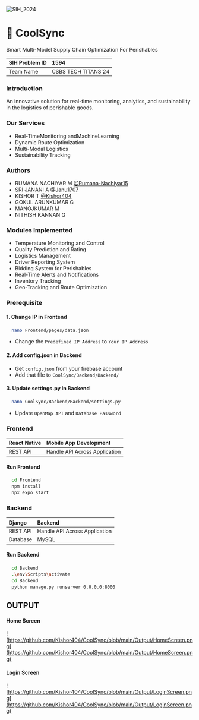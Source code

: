 ![SIH_2024](https://img.shields.io/badge/Smart_India_Hackathon-2024-blue.svg)

<h1>🚛 CoolSync</h1>

<p style={color:red}>Smart Multi-Model Supply Chain Optimization For Perishables</p>

| SIH Problem ID | 1594 |
| :-------- | :------- |
| Team Name | CSBS TECH TITANS'24 |

### Introduction

An innovative solution for real-time monitoring, analytics, and sustainability in the logistics of perishable goods.

### Our Services

- Real-TimeMonitoring andMachineLearning
- Dynamic Route Optimization
- Multi-Modal Logistics
- Sustainability Tracking

### Authors

- RUMANA NACHIYAR M [@Rumana-Nachiyar15](https://github.com/Rumana-Nachiyar15)
- SRI JANANI A [@Janu1707](https://github.com/Janu1707)
- KISHOR T [@Kishor404](https://github.com/Kishor404)
- GOKUL ARUNKUMAR G
- MANOJKUMAR M
- NITHISH KANNAN G

### Modules Implemented

- Temperature Monitoring and Control
- Quality Prediction and Rating
- Logistics Management
- Driver Reporting System
- Bidding System for Perishables
- Real-Time Alerts and Notifications
- Inventory Tracking
- Geo-Tracking and Route Optimization

### Prerequisite

#### 1. Change IP in Frontend

```bash
  nano Frontend/pages/data.json
```
- Change the `Predefined IP Address` to `Your IP Address`

#### 2. Add config.json in Backend

- Get `config.json` from your firebase account
- Add that file to `CoolSync/Backend/Backend/`

#### 3. Update settings.py in Backend

```bash
  nano CoolSync/Backend/Backend/settings.py
```
- Update `OpenMap API` and `Database Password`

### Frontend

|  React Native | Mobile App Development |
| :-------- | :------- |
| REST API | Handle API Across Application |

#### Run Frontend


```bash
  cd Frontend
  npm install
  npx expo start
```


### Backend

|  Django | Backend |
| :-------- | :------- |
| REST API | Handle API Across Application |
| Database | MySQL |

#### Run Backend

```bash
  cd Backend
  .\env\Scripts\activate
  cd Backend
  python manage.py runserver 0.0.0.0:8000
```

## OUTPUT

#### Home Screen
![https://github.com/Kishor404/CoolSync/blob/main/Output/HomeScreen.png](https://github.com/Kishor404/CoolSync/blob/main/Output/HomeScreen.png)
#### Login Screen
![https://github.com/Kishor404/CoolSync/blob/main/Output/LoginScreen.png](https://github.com/Kishor404/CoolSync/blob/main/Output/LoginScreen.png)

